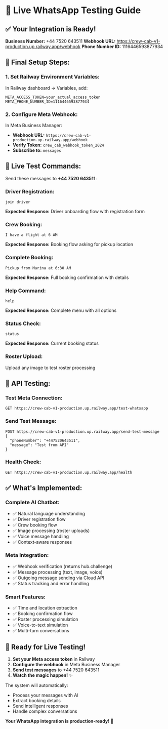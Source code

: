 # 🚀 Live WhatsApp Testing Guide

## ✅ **Your Integration is Ready!**

**Business Number:** +44 7520 643511
**Webhook URL:** https://crew-cab-v1-production.up.railway.app/webhook
**Phone Number ID:** 1116446593877934

## 🔧 **Final Setup Steps:**

### **1. Set Railway Environment Variables:**
In Railway dashboard → Variables, add:
```
META_ACCESS_TOKEN=your_actual_access_token
META_PHONE_NUMBER_ID=1116446593877934
```

### **2. Configure Meta Webhook:**
In Meta Business Manager:
- **Webhook URL:** `https://crew-cab-v1-production.up.railway.app/webhook`
- **Verify Token:** `crew_cab_webhook_token_2024`
- **Subscribe to:** `messages`

## 📱 **Live Test Commands:**

Send these messages to **+44 7520 643511**:

### **Driver Registration:**
```
join driver
```
**Expected Response:** Driver onboarding flow with registration form

### **Crew Booking:**
```
I have a flight at 6 AM
```
**Expected Response:** Booking flow asking for pickup location

### **Complete Booking:**
```
Pickup from Marina at 6:30 AM
```
**Expected Response:** Full booking confirmation with details

### **Help Command:**
```
help
```
**Expected Response:** Complete menu with all options

### **Status Check:**
```
status
```
**Expected Response:** Current booking status

### **Roster Upload:**
Upload any image to test roster processing

## 🧪 **API Testing:**

### **Test Meta Connection:**
```
GET https://crew-cab-v1-production.up.railway.app/test-whatsapp
```

### **Send Test Message:**
```
POST https://crew-cab-v1-production.up.railway.app/send-test-message
{
  "phoneNumber": "+447520643511",
  "message": "Test from API"
}
```

### **Health Check:**
```
GET https://crew-cab-v1-production.up.railway.app/health
```

## ✅ **What's Implemented:**

### **Complete AI Chatbot:**
- ✅ Natural language understanding
- ✅ Driver registration flow
- ✅ Crew booking flow
- ✅ Image processing (roster uploads)
- ✅ Voice message handling
- ✅ Context-aware responses

### **Meta Integration:**
- ✅ Webhook verification (returns hub.challenge)
- ✅ Message processing (text, image, voice)
- ✅ Outgoing message sending via Cloud API
- ✅ Status tracking and error handling

### **Smart Features:**
- ✅ Time and location extraction
- ✅ Booking confirmation flow
- ✅ Roster processing simulation
- ✅ Voice-to-text simulation
- ✅ Multi-turn conversations

## 🎯 **Ready for Live Testing!**

1. **Set your Meta access token** in Railway
2. **Configure the webhook** in Meta Business Manager
3. **Send test messages** to +44 7520 643511
4. **Watch the magic happen!** ✨

The system will automatically:
- Process your messages with AI
- Extract booking details
- Send intelligent responses
- Handle complex conversations

**Your WhatsApp integration is production-ready!** 🚀